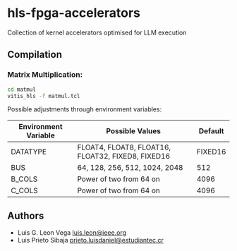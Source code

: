 # hls-fpga-accelerators

Collection of kernel accelerators optimised for LLM execution

## Compilation

### Matrix Multiplication:

```bash
cd matmul
vitis_hls -f matmul.tcl
```

Possible adjustments through environment variables:

| Environment Variable | Possible Values | Default |
|----------------------|-----------------|---------|
| DATATYPE             | FLOAT4, FLOAT8, FLOAT16, FLOAT32, FIXED8, FIXED16 | FIXED16 |
| BUS             | 64, 128, 256, 512, 1024, 2048 | 512 |
| B_COLS             | Power of two from 64 on | 4096 |
| C_COLS             | Power of two from 64 on | 4096 |

## Authors

* Luis G. Leon Vega <luis.leon@ieee.org>
* Luis Prieto Sibaja <prieto.luisdaniel@estudiantec.cr>
